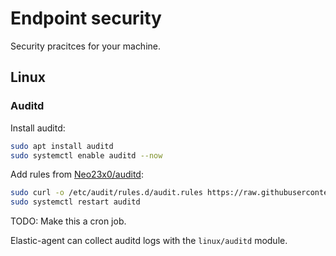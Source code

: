 # Endpoint security

Security pracitces for your machine.

## Linux

### Auditd

Install auditd:

```bash
sudo apt install auditd
sudo systemctl enable auditd --now
```

Add rules from [Neo23x0/auditd](https://github.com/Neo23x0/auditd/blob/master/audit.rules):
  
```bash
sudo curl -o /etc/audit/rules.d/audit.rules https://raw.githubusercontent.com/Neo23x0/auditd/master/audit.rules
sudo systemctl restart auditd
```

TODO: Make this a cron job.

Elastic-agent can collect auditd logs with the `linux/auditd` module.
